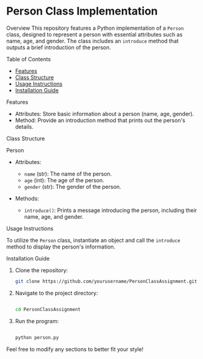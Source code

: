 # Person Class Implementation

 Overview
This repository features a Python implementation of a `Person` class, designed to represent a person with essential attributes such as name, age, and gender. The class includes an `introduce` method that outputs a brief introduction of the person.

 Table of Contents
- [Features](#features)
- [Class Structure](#class-structure)
- [Usage Instructions](#usage-instructions)
- [Installation Guide](#installation-guide)

 Features
- Attributes: Store basic information about a person (name, age, gender).
- Method: Provide an introduction method that prints out the person's details.

 Class Structure

 Person
- Attributes:
  - `name` (str): The name of the person.
  - `age` (int): The age of the person.
  - `gender` (str): The gender of the person.

- Methods:
  - `introduce()`: Prints a message introducing the person, including their name, age, and gender.

Usage Instructions

To utilize the `Person` class, instantiate an object and call the `introduce` method to display the person's information.

Installation Guide

1. Clone the repository:
   ```bash
   git clone https://github.com/yourusername/PersonClassAssignment.git

2. Navigate to the project directory:

    ```bash

    cd PersonClassAssignment

3. Run the program:

    ```bash

    python person.py


Feel free to modify any sections to better fit your style!
